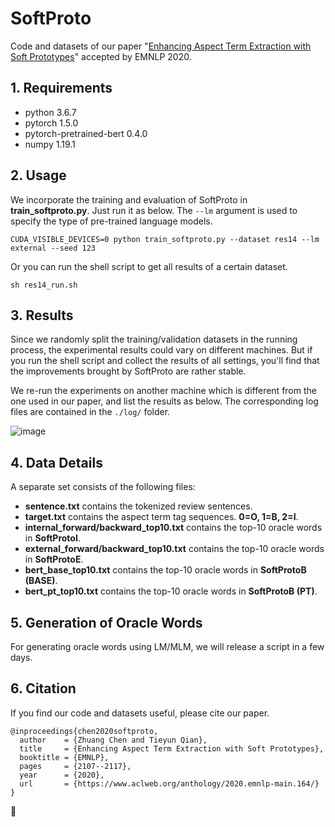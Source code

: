 # SoftProto
 Code and datasets of our paper "[Enhancing Aspect Term Extraction with Soft Prototypes](https://www.aclweb.org/anthology/2020.emnlp-main.164.pdf)" accepted by EMNLP 2020.


## 1. Requirements
* python 3.6.7
* pytorch 1.5.0
* pytorch-pretrained-bert 0.4.0
* numpy 1.19.1

## 2. Usage
 We incorporate the training and evaluation of SoftProto in **train_softproto.py**. Just run it as below. The ```--lm``` argument is used to specify the type of pre-trained language models.

```
CUDA_VISIBLE_DEVICES=0 python train_softproto.py --dataset res14 --lm external --seed 123
```

 Or you can run the shell script to get all results of a certain dataset.

```
sh res14_run.sh
```

## 3. Results
 Since we randomly split the training/validation datasets in the running process, the experimental results could vary on different machines. But if you run the shell script and collect the results of all settings, you'll find that the improvements brought by SoftProto are rather stable.

 We re-run the experiments on another machine which is different from the one used in our paper, and list the results as below. The corresponding log files are contained in the ```./log/``` folder.

 ![image](https://github.com/NLPWM-WHU/SoftProto/blob/master/result.jpg)

## 4. Data Details
 A separate set consists of the following files:

* **sentence.txt** contains the tokenized review sentences.
* **target.txt** contains the aspect term tag sequences. **0=O, 1=B, 2=I**.
* **internal\_forward/backward\_top10.txt** contains the top-10 oracle words in **SoftProtoI**.
* **external\_forward/backward\_top10.txt** contains the top-10 oracle words in **SoftProtoE**.
* **bert\_base\_top10.txt** contains the top-10 oracle words in **SoftProtoB (BASE)**.
* **bert\_pt\_top10.txt** contains the top-10 oracle words in **SoftProtoB (PT)**.

## 5. Generation of Oracle Words
 For generating oracle words using LM/MLM, we will release a script in a few days.

## 6. Citation
 If you find our code and datasets useful, please cite our paper.


```
@inproceedings{chen2020softproto,
  author    = {Zhuang Chen and Tieyun Qian},
  title     = {Enhancing Aspect Term Extraction with Soft Prototypes},
  booktitle = {EMNLP},
  pages     = {2107--2117},
  year      = {2020},
  url       = {https://www.aclweb.org/anthology/2020.emnlp-main.164/}
}
```

 :checkered_flag: 
